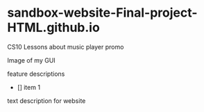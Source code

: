 # sandbox-website-Final-project-HTML.github.io
CS10 Lessons about music player promo


Image of my GUI

feature  descriptions 

- [] item 1

text description for website
